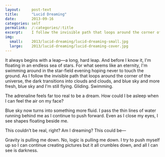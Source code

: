 ```yaml
---
layout:     post-text
title:      "Lucid Dreaming"
date:       2013-09-16
categories: self
permalink:  /:categories/:title
excerpt:    I follow the invisible path that loops around the corner of the universe
img:
  small:    2013/lucid-dreaming/lucid-dreaming-small.jpg
  large:    2013/lucid-dreaming/lucid-dreaming-cover.jpg
---
```


It always begins with a leap&mdash;a long, hard leap. And before I know it, I'm floating in an endless sea of stars. For what seems like an eternity, I'm swimming around in the star-field evening hoping never to touch the ground. As I follow the invisible path that loops around the corner of the universe, the dark transitions into clouds and clouds, and blue sky and more fresh, blue sky and I'm still flying. Gliding. Swimming.

The adrenaline feels far too real to be a dream. How could I be asleep when I can feel the air on my face?

Blue sky now turns into something more fluid. I pass the thin lines of water running behind me as I continue to push forward. Even as I close my eyes, I see shapes floating beside me.

This couldn’t be real, right? Am I dreaming? This could be&mdash;

Gravity is pulling me down. No, logic is pulling me down. I try to push myself up so I can continue creating pictures but it all crumbles down, and all I can see is darkness.
